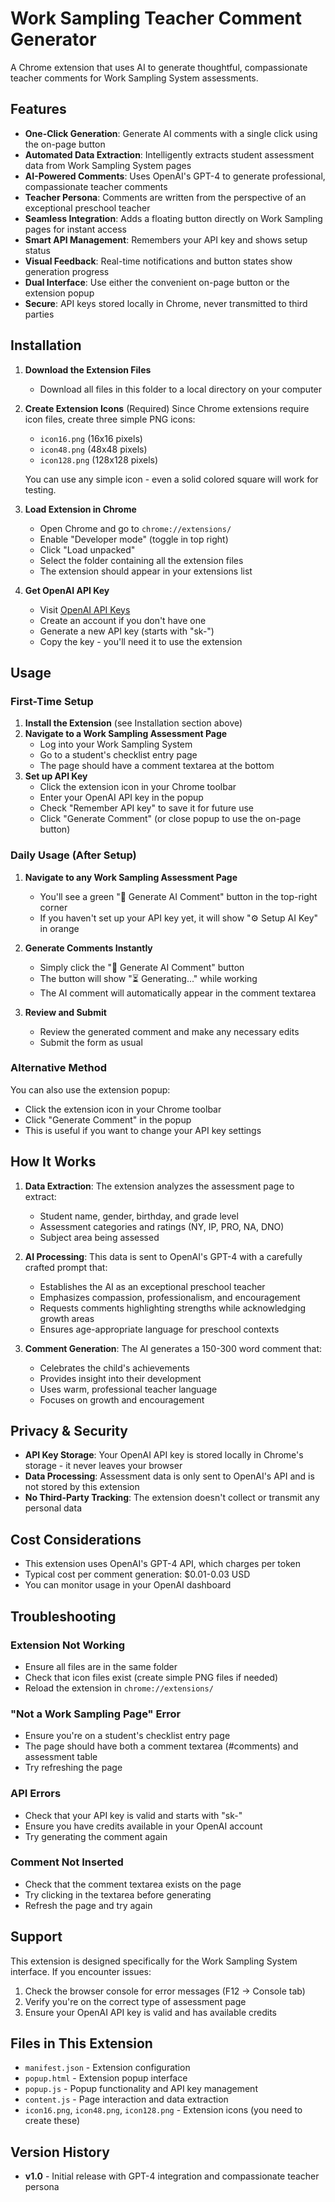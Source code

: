 # Work Sampling Teacher Comment Generator

A Chrome extension that uses AI to generate thoughtful, compassionate teacher comments for Work Sampling System assessments.

## Features

- **One-Click Generation**: Generate AI comments with a single click using the on-page button
- **Automated Data Extraction**: Intelligently extracts student assessment data from Work Sampling System pages
- **AI-Powered Comments**: Uses OpenAI's GPT-4 to generate professional, compassionate teacher comments
- **Teacher Persona**: Comments are written from the perspective of an exceptional preschool teacher
- **Seamless Integration**: Adds a floating button directly on Work Sampling pages for instant access
- **Smart API Management**: Remembers your API key and shows setup status
- **Visual Feedback**: Real-time notifications and button states show generation progress
- **Dual Interface**: Use either the convenient on-page button or the extension popup
- **Secure**: API keys stored locally in Chrome, never transmitted to third parties

## Installation

1. **Download the Extension Files**
   - Download all files in this folder to a local directory on your computer

2. **Create Extension Icons** (Required)
   Since Chrome extensions require icon files, create three simple PNG icons:
   - `icon16.png` (16x16 pixels)
   - `icon48.png` (48x48 pixels) 
   - `icon128.png` (128x128 pixels)
   
   You can use any simple icon - even a solid colored square will work for testing.

3. **Load Extension in Chrome**
   - Open Chrome and go to `chrome://extensions/`
   - Enable "Developer mode" (toggle in top right)
   - Click "Load unpacked"
   - Select the folder containing all the extension files
   - The extension should appear in your extensions list

4. **Get OpenAI API Key**
   - Visit [OpenAI API Keys](https://platform.openai.com/api-keys)
   - Create an account if you don't have one
   - Generate a new API key (starts with "sk-")
   - Copy the key - you'll need it to use the extension

## Usage

### First-Time Setup
1. **Install the Extension** (see Installation section above)
2. **Navigate to a Work Sampling Assessment Page**
   - Log into your Work Sampling System
   - Go to a student's checklist entry page
   - The page should have a comment textarea at the bottom
3. **Set up API Key**
   - Click the extension icon in your Chrome toolbar
   - Enter your OpenAI API key in the popup
   - Check "Remember API key" to save it for future use
   - Click "Generate Comment" (or close popup to use the on-page button)

### Daily Usage (After Setup)
1. **Navigate to any Work Sampling Assessment Page**
   - You'll see a green "🤖 Generate AI Comment" button in the top-right corner
   - If you haven't set up your API key yet, it will show "⚙️ Setup AI Key" in orange

2. **Generate Comments Instantly**
   - Simply click the "🤖 Generate AI Comment" button
   - The button will show "⏳ Generating..." while working
   - The AI comment will automatically appear in the comment textarea

3. **Review and Submit**
   - Review the generated comment and make any necessary edits
   - Submit the form as usual

### Alternative Method
You can also use the extension popup:
- Click the extension icon in your Chrome toolbar
- Click "Generate Comment" in the popup
- This is useful if you want to change your API key settings

## How It Works

1. **Data Extraction**: The extension analyzes the assessment page to extract:
   - Student name, gender, birthday, and grade level
   - Assessment categories and ratings (NY, IP, PRO, NA, DNO)
   - Subject area being assessed

2. **AI Processing**: This data is sent to OpenAI's GPT-4 with a carefully crafted prompt that:
   - Establishes the AI as an exceptional preschool teacher
   - Emphasizes compassion, professionalism, and encouragement
   - Requests comments highlighting strengths while acknowledging growth areas
   - Ensures age-appropriate language for preschool contexts

3. **Comment Generation**: The AI generates a 150-300 word comment that:
   - Celebrates the child's achievements
   - Provides insight into their development
   - Uses warm, professional teacher language
   - Focuses on growth and encouragement

## Privacy & Security

- **API Key Storage**: Your OpenAI API key is stored locally in Chrome's storage - it never leaves your browser
- **Data Processing**: Assessment data is only sent to OpenAI's API and is not stored by this extension
- **No Third-Party Tracking**: The extension doesn't collect or transmit any personal data

## Cost Considerations

- This extension uses OpenAI's GPT-4 API, which charges per token
- Typical cost per comment generation: $0.01-0.03 USD
- You can monitor usage in your OpenAI dashboard

## Troubleshooting

### Extension Not Working
- Ensure all files are in the same folder
- Check that icon files exist (create simple PNG files if needed)
- Reload the extension in `chrome://extensions/`

### "Not a Work Sampling Page" Error
- Ensure you're on a student's checklist entry page
- The page should have both a comment textarea (#comments) and assessment table
- Try refreshing the page

### API Errors
- Check that your API key is valid and starts with "sk-"
- Ensure you have credits available in your OpenAI account
- Try generating the comment again

### Comment Not Inserted
- Check that the comment textarea exists on the page
- Try clicking in the textarea before generating
- Refresh the page and try again

## Support

This extension is designed specifically for the Work Sampling System interface. If you encounter issues:

1. Check the browser console for error messages (F12 → Console tab)
2. Verify you're on the correct type of assessment page
3. Ensure your OpenAI API key is valid and has available credits

## Files in This Extension

- `manifest.json` - Extension configuration
- `popup.html` - Extension popup interface  
- `popup.js` - Popup functionality and API key management
- `content.js` - Page interaction and data extraction
- `icon16.png`, `icon48.png`, `icon128.png` - Extension icons (you need to create these)

## Version History

- **v1.0** - Initial release with GPT-4 integration and compassionate teacher persona
